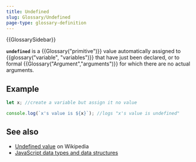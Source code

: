 ```yaml
---
title: Undefined
slug: Glossary/Undefined
page-type: glossary-definition
---
```


{{GlossarySidebar}}

**`undefined`** is a {{Glossary("primitive")}} value automatically assigned to {{glossary("variable", "variables")}} that have just been declared, or to formal {{Glossary("Argument","arguments")}} for which there are no actual arguments.

## Example

```js
let x; //create a variable but assign it no value

console.log(`x's value is ${x}`); //logs "x's value is undefined"
```

## See also

- [Undefined value](https://en.wikipedia.org/wiki/Undefined_value) on Wikipedia
- [JavaScript data types and data structures](/en-US/docs/Web/JavaScript/Data_structures)
